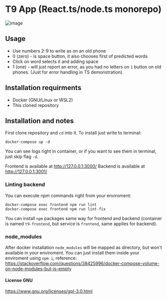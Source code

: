 # T9 App (React.ts/node.ts monorepo)
![image](https://user-images.githubusercontent.com/10388830/152058148-1520be48-e213-4e52-ae91-86cc10f44032.png)

## Usage
- Use numbers 2-9 to write as on an old phone
- 0 (zero) - is space button, it also chooses first of predicted words
- Click on word selects it and adding space
- 1 (one) - will just report an error, as you had no letters on `1` button on old phones. (Just for error handling in TS demonstration).

## Installation requirments
- Docker (GNU/Linux or WSL2)
- This cloned repository

## Installation and notes
First clone repository and `cd` into it. To install just write to terminal:
```
docker-compose up -d
```
You can see logs right in container, or if you want to see them in terminal, just skip flag `-d`.

Frontend is available at http://127.0.0.1:3000/
Backend is available at http://127.0.0.1:3001/

### Linting backend
You can execute npm commands right from your enviroment:
```
docker-compose exec frontend npm run lint
docker-compose exec frontend npm run lint-fix
```

You can install `npm` packages same way for frontend and backend (container is named `t9-frontend`, but service is `frontend`, same applies for backend).

### node_modules
After docker installation `node_modules` will be mapped as directory, but won't available in your enviroment. You can just install them inside your enviroment using `npm i`, reference: https://stackoverflow.com/questions/38425996/docker-compose-volume-on-node-modules-but-is-empty

#### License GNU 
https://www.gnu.org/licenses/gpl-3.0.html

